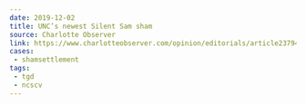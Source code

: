```yaml
---
date: 2019-12-02
title: UNC’s newest Silent Sam sham
source: Charlotte Observer
link: https://www.charlotteobserver.com/opinion/editorials/article237948009.html
cases:
 - shamsettlement
tags:
 - tgd
 - ncscv
---
```

